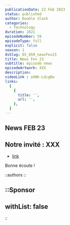 ```yaml
---
publicationDate: 22 Feb 2023
status: published
author: Double Slash
categories:
  - Technology
duration: 2821
episodeNumber: 59
episodeType: full
explicit: false
season: 1
dsSlug: DS_059_newsFev23
title: News Fev 23
subtitle: épisode news
episodeArtwork: XXX
description: 
videoLink : eXWk-LdcgDw
links:
  [
    {
      title: '',
      url: '',
    },
  ]
---
```

## News FEB 23

## Notre invité : XXX

- [link](http)

Bonne écoute !

::authors
::

::Sponsor
---
withList: false
---
::
